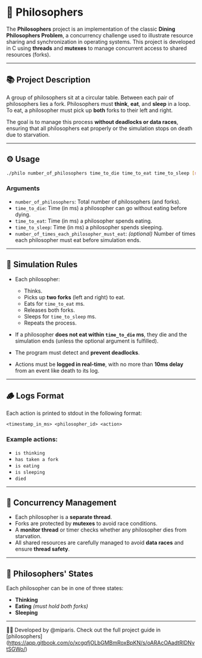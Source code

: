 
# 🧠 Philosophers

The **Philosophers** project is an implementation of the classic **Dining Philosophers Problem**, a concurrency challenge used to illustrate resource sharing and synchronization in operating systems. This project is developed in C using **threads** and **mutexes** to manage concurrent access to shared resources (forks).

---

## 📚 Project Description

A group of philosophers sit at a circular table. Between each pair of philosophers lies a fork. Philosophers must **think**, **eat**, and **sleep** in a loop. To eat, a philosopher must pick up **both** forks to their left and right.

The goal is to manage this process **without deadlocks or data races**, ensuring that all philosophers eat properly or the simulation stops on death due to starvation.

---

## ⚙️ Usage

```bash
./philo number_of_philosophers time_to_die time_to_eat time_to_sleep [number_of_times_each_philosopher_must_eat]

```

### Arguments

- `number_of_philosophers`: Total number of philosophers (and forks).
- `time_to_die`: Time (in ms) a philosopher can go without eating before dying.
- `time_to_eat`: Time (in ms) a philosopher spends eating.
- `time_to_sleep`: Time (in ms) a philosopher spends sleeping.
- `number_of_times_each_philosopher_must_eat`: *(optional)* Number of times each philosopher must eat before simulation ends.

---

## 🔄 Simulation Rules

- Each philosopher:
  - Thinks.
  - Picks up **two forks** (left and right) to eat.
  - Eats for `time_to_eat` ms.
  - Releases both forks.
  - Sleeps for `time_to_sleep` ms.
  - Repeats the process.

- If a philosopher **does not eat within `time_to_die` ms**, they die and the simulation ends (unless the optional argument is fulfilled).
- The program must detect and **prevent deadlocks**.
- Actions must be **logged in real-time**, with no more than **10ms delay** from an event like death to its log.

---

## 🪵 Logs Format

Each action is printed to stdout in the following format:

```
<timestamp_in_ms> <philosopher_id> <action>
```

### Example actions:

- `is thinking`
- `has taken a fork`
- `is eating`
- `is sleeping`
- `died`

---

## 🧵 Concurrency Management

- Each philosopher is a **separate thread**.
- Forks are protected by **mutexes** to avoid race conditions.
- A **monitor thread** or timer checks whether any philosopher dies from starvation.
- All shared resources are carefully managed to avoid **data races** and ensure **thread safety**.

---

## 🧠 Philosophers' States

Each philosopher can be in one of three states:
- **Thinking**
- **Eating** *(must hold both forks)*
- **Sleeping**

---
👨‍💻 Developed by @miparis. Check out the full project guide in  [philosophers] (https://app.gitbook.com/o/xcgqfjOLbGMBmRoxBpKN/s/oARAcOAadtRlDNvtSGWo/)
